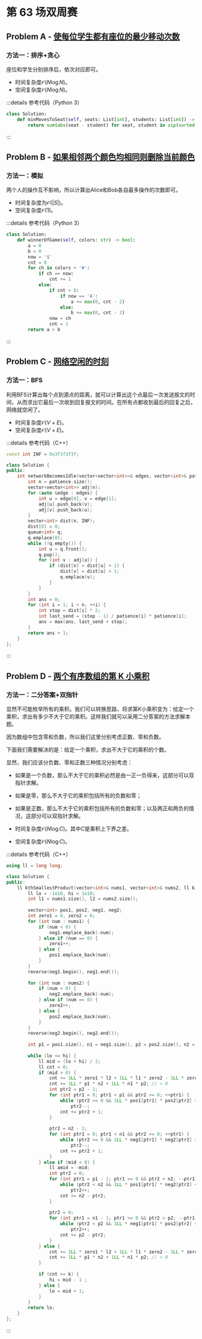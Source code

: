 # 第 63 场双周赛

## Problem A - [使每位学生都有座位的最少移动次数](https://leetcode.cn/problems/minimum-number-of-moves-to-seat-everyone/)

### 方法一：排序+贪心

座位和学生分别排序后，依次对应即可。

- 时间复杂度$\mathcal{O}(N\log N)$。
- 空间复杂度$\mathcal{O}(N\log N)$。

:::details 参考代码（Python 3）

```python
class Solution:
    def minMovesToSeat(self, seats: List[int], students: List[int]) -> int:
        return sum(abs(seat - student) for seat, student in zip(sorted(seats), sorted(students)))
```

:::


## Problem B - [如果相邻两个颜色均相同则删除当前颜色](https://leetcode.cn/problems/remove-colored-pieces-if-both-neighbors-are-the-same-color/)

### 方法一：模拟

两个人的操作互不影响，所以计算出Alice和Bob各自最多操作的次数即可。

- 时间复杂度为$\mathcal{O}(|S|)$。
- 空间复杂度$\mathcal{O}(1)$。

:::details 参考代码（Python 3）

```python
class Solution:
    def winnerOfGame(self, colors: str) -> bool:
        a = 0
        b = 0
        now = '$'
        cnt = 0
        for ch in colors + '#':
            if ch == now:
                cnt += 1
            else:
                if cnt > 0:
                    if now == 'A':
                        a += max(0, cnt - 2)
                    else:
                        b += max(0, cnt - 2)
                now = ch
                cnt = 1
        return a > b
```

:::

## Problem C - [网络空闲的时刻](https://leetcode.cn/problems/the-time-when-the-network-becomes-idle/)

### 方法一：BFS

利用BFS计算出每个点到源点的距离，就可以计算出这个点最后一次发送报文的时间，从而求出它最后一次收到回复报文的时间。在所有点都收到最后的回复之后，网络就空闲了。

- 时间复杂度$\mathcal{O}(V+E)$。
- 空间复杂度$\mathcal{O}(V+E)$。

:::details 参考代码（C++）

```cpp
const int INF = 0x3f3f3f3f;

class Solution {
public:
    int networkBecomesIdle(vector<vector<int>>& edges, vector<int>& patience) {
        int n = patience.size();
        vector<vector<int>> adj(n);
        for (auto &edge : edges) {
            int u = edge[0], v = edge[1];
            adj[u].push_back(v);
            adj[v].push_back(u);
        }
        vector<int> dist(n, INF);
        dist[0] = 0;
        queue<int> q;
        q.emplace(0);
        while (!q.empty()) {
            int u = q.front();
            q.pop();
            for (int v : adj[u]) {
                if (dist[v] > dist[u] + 1) {
                    dist[v] = dist[u] + 1;
                    q.emplace(v);
                }
            }
        }
        int ans = 0;
        for (int i = 1; i < n; ++i) {
            int stop = dist[i] * 2;
            int last_send = (stop - 1) / patience[i] * patience[i];
            ans = max(ans, last_send + stop);
        }
        return ans + 1;
    }
};
```

:::

## Problem D - [两个有序数组的第 K 小乘积](https://leetcode.cn/problems/kth-smallest-product-of-two-sorted-arrays/)

### 方法一：二分答案+双指针

显然不可能枚举所有的乘积。我们可以转换思路，将求第$K$小乘积变为：给定一个乘积，求出有多少不大于它的乘积。这样我们就可以采用二分答案的方法求解本题。

因为数组中包含零和负数，所以我们这里分别考虑正数、零和负数。

下面我们需要解决的是：给定一个乘积，求出不大于它的乘积的个数。

显然，我们应该分负数、零和正数三种情况分别考虑：

- 如果是一个负数，那么不大于它的乘积必然是由一正一负得来，这部分可以双指针求解。
- 如果是零，那么不大于它的乘积包括所有的负数和零；
- 如果是正数，那么不大于它的乘积包括所有的负数和零；以及两正和两负的情况，这部分可以双指针求解。

- 时间复杂度$\mathcal{O}(N\log C)$。其中$C$是乘积上下界之差。
- 空间复杂度$\mathcal{O}(N\log C)$。

:::details 参考代码（C++）

```cpp
using ll = long long;

class Solution {
public:
    ll kthSmallestProduct(vector<int>& nums1, vector<int>& nums2, ll k) {
        ll lo = -1e10, hi = 1e10;
        int l1 = nums1.size(), l2 = nums2.size();
        
        vector<int> pos1, pos2, neg1, neg2;
        int zero1 = 0, zero2 = 0;
        for (int num : nums1) {
            if (num < 0) {
                neg1.emplace_back(-num);
            } else if (num == 0) {
                zero1++;
            } else {
                pos1.emplace_back(num);
            }
        }
        reverse(neg1.begin(), neg1.end());
        
        for (int num : nums2) {
            if (num < 0) {
                neg2.emplace_back(-num);
            } else if (num == 0) {
                zero2++;
            } else {
                pos2.emplace_back(num);
            }
        }
        reverse(neg2.begin(), neg2.end());
        
        int p1 = pos1.size(), n1 = neg1.size(), p2 = pos2.size(), n2 = neg2.size();
        
        while (lo <= hi) {
            ll mid = (lo + hi) / 2;
            ll cnt = 0;
            if (mid > 0) {
                cnt += 1LL * zero1 * l2 + 1LL * l1 * zero2 - 1LL * zero1 * zero2; // == 0
                cnt += 1LL * p1 * n2 + 1LL * n1 * p2; // < 0
                int ptr2 = p2 - 1;
                for (int ptr1 = 0; ptr1 < p1 && ptr2 >= 0; ++ptr1) {
                    while (ptr2 >= 0 && 1LL * pos1[ptr1] * pos2[ptr2] > mid)
                        ptr2--;
                    cnt += ptr2 + 1;
                }
                
                ptr2 = n2 - 1;
                for (int ptr1 = 0; ptr1 < n1 && ptr2 >= 0; ++ptr1) {
                    while (ptr2 >= 0 && 1LL * neg1[ptr1] * neg2[ptr2] > mid)
                        ptr2--;
                    cnt += ptr2 + 1;
                }
            } else if (mid < 0) {
                ll amid = -mid;
                int ptr2 = 0;
                for (int ptr1 = p1 - 1; ptr1 >= 0 && ptr2 < n2; --ptr1) {
                    while (ptr2 < n2 && 1LL * pos1[ptr1] * neg2[ptr2] < amid)
                        ptr2++;
                    cnt += n2 - ptr2;
                }
                
                ptr2 = 0;
                for (int ptr1 = n1 - 1; ptr1 >= 0 && ptr2 < p2; --ptr1) {
                    while (ptr2 < p2 && 1LL * neg1[ptr1] * pos2[ptr2] < amid)
                        ptr2++;
                    cnt += p2 - ptr2;
                }
            } else {
                cnt += 1LL * zero1 * l2 + 1LL * l1 * zero2 - 1LL * zero1 * zero2; // == 0
                cnt += 1LL * p1 * n2 + 1LL * n1 * p2; // < 0
            }
            
            if (cnt >= k) {
                hi = mid - 1 ;
            } else {
                lo = mid + 1;
            }            
        }
        return lo;
    }
};
```

:::
